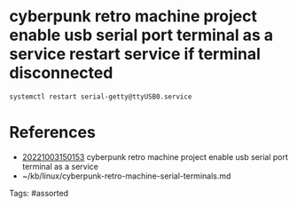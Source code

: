 # cyberpunk retro machine project enable usb serial port terminal as a service restart service if terminal disconnected
```bash
systemctl restart serial-getty@ttyUSB0.service
```

# References
- [20221003150153](/zet/20221003150153/) cyberpunk retro machine project enable usb serial port terminal as a service
- ~/kb/linux/cyberpunk-retro-machine-serial-terminals.md

Tags:
    #assorted

